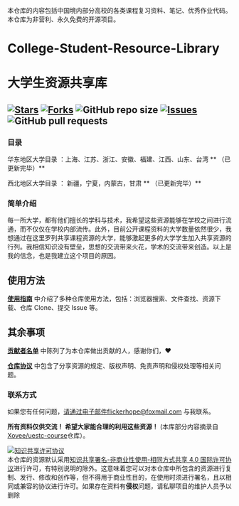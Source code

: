 本仓库的内容包括中国境内部分高校的各类课程复习资料、笔记、优秀作业代码。本仓库为非营利、永久免费的开源项目。
# College-Student-Resource-Library
# 大学生资源共享库
[![Stars](https://img.shields.io/github/stars/Knowledge-Sharers/College-Student-Resource-Library.svg)](https://github.com/Knowledge-Sharers/College-Student-Resource-Library/stargazers)
[![Forks](https://img.shields.io/github/forks/Knowledge-Sharers/College-Student-Resource-Library.svg)](https://github.com/Knowledge-Sharers/College-Student-Resource-Library/members)
![GitHub repo size](https://img.shields.io/github/repo-size/Knowledge-Sharers/College-Student-Resource-Library.svg)
[![Issues](https://img.shields.io/github/issues/Knowledge-Sharers/College-Student-Resource-Library.svg)]()
![GitHub pull requests](https://img.shields.io/github/issues-pr/Knowledge-Sharers/College-Student-Resource-Library.svg)
---
###  目录

华东地区大学目录 ：上海、江苏、浙江、安徽、福建、江西、山东、台湾  ** （已更新完毕）**

西北地区大学目录 ： 新疆，宁夏，内蒙古，甘肃 ** （已更新完毕）**


### 简单介绍

每一所大学，都有他们擅长的学科与技术，我希望这些资源能够在学校之间进行流通，而不仅仅在学校内部流传。此外，目前公开课程资料的大学数量依然很少，我想通过在这里罗列共享课程资源的大学，能够激起更多的大学学生加入共享资源的行列。我相信知识没有壁垒，思想的交流带来火花，学术的交流带来创造。以上是我的信念，也是我建立这个项目的原因。

## 使用方法

[**使用指南**](https://github.com/Knowledge-Sharers/College-Student-Resource-Library/blob/main/assets/%E4%BD%BF%E7%94%A8%E6%8C%87%E5%8D%97.md) 中介绍了多种仓库使用方法，包括：浏览器搜索、文件查找、资源下载、仓库 Clone、提交 Issue 等。

## 其余事项

[**贡献者名单**](https://github.com/Knowledge-Sharers/College-Student-Resource-Library/blob/main/assets/%E8%B4%A1%E7%8C%AE%E8%80%85%E5%90%8D%E5%8D%95.md) 中陈列了为本仓库做出贡献的人，感谢你们，:heart:

[**仓库协议**](https://github.com/Knowledge-Sharers/College-Student-Resource-Library/blob/main/assets/%E4%BB%93%E5%BA%93%E5%8D%8F%E8%AE%AE.md) 中包含了分享资源的规定、版权声明、免责声明和侵权处理等相关问题。


### 联系方式

如果您有任何问题，请通过电子邮件flickerhope@foxmail.com 与我联系。


**所有资料仅供交流！ 希望大家能合理的利用这些资源！**
(本库部分内容摘录自 [Xovee/uestc-course](https://github.com/Xovee/uestc-course)仓库）。

<a rel="license" href="http://creativecommons.org/licenses/by-nc-sa/4.0/"><img alt="知识共享许可协议" style="border-width:0" src="https://i.creativecommons.org/l/by-nc-sa/4.0/88x31.png" /></a><br />本仓库的资源默认采用<a rel="license" href="http://creativecommons.org/licenses/by-nc-sa/4.0/deed.zh">知识共享署名-非商业性使用-相同方式共享 4.0 国际许可协议</a>进行许可，有特别说明的除外。这意味着您可以对本仓库中所包含的资源进行复制、发行、修改和创作等，但不得用于商业性目的，在使用时须进行署名，且以相同或兼容的协议进行许可。如果存在资料有**侵权**问题，请私聊项目的维护人员予以删除
